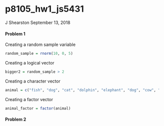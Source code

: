 p8105\_hw1\_js5431
================
J Shearston
September 13, 2018

#### Problem 1

Creating a random sample variable

``` r
random_sample = rnorm(10, 0, 5)
```

Creating a logical vector

``` r
bigger2 = random_sample > 2
```

Creating a character vector

``` r
animal = c("fish", "dog", "cat", "dolphin", "elephant", "dog", "cow", "fish", "fish", "dolphin")
```

Creating a factor vector

``` r
animal_factor = factor(animal)
```

#### Problem 2
